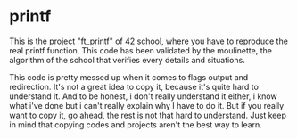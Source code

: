 # printf

This is the project "ft_printf" of 42 school, where you have to reproduce the real printf function.
This code has been validated by the moulinette, the algorithm of the school that verifies every details and situations.

This code is pretty messed up when it comes to flags output and redirection.
It's not a great idea to copy it, because it's quite hard to understand it.
And to be honest, i don't really understand it either, i know what i've done but i can't really explain why I have to do it.
But if you really want to copy it, go ahead, the rest is not that hard to understand. Just keep in mind that copying codes and projects aren't the best way to learn.
